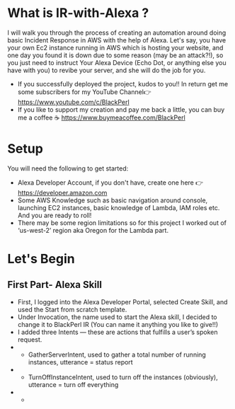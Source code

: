 # What is IR-with-Alexa ?
I will walk you through the process of creating an automation around doing basic Incident Response in AWS with the help of Alexa. Let's say, you have your own Ec2 instance running in AWS which is hosting your website, and one day you found it is down due to some reason (may be an attack?!), so you just need to instruct Your Alexa Device (Echo Dot, or anything else you have with you) to revibe your server, and she will do the job for you.
* If you successfully deployed the project, kudos to you!! In return get me some subscribers for my YouTube Channel👉 https://www.youtube.com/c/BlackPerl
* If you like to support my creation and pay me back a little, you can buy me a coffee ☕ https://www.buymeacoffee.com/BlackPerl

# Setup
You will need the following to get started:
* Alexa Developer Account, if you don't have, create one here 👉 https://developer.amazon.com
* Some AWS Knowledge such as basic navigation around console, launching EC2 instances, basic knowledge of Lambda, IAM roles etc. And you are ready to roll!
* There may be some region limitations so for this project I worked out of ‘us-west-2’ region aka Oregon for the Lambda part.

# Let's Begin
## First Part- Alexa Skill

* First, I logged into the Alexa Developer Portal, selected Create Skill, and used the Start from scratch template.
* Under Invocation, the name used to start the Alexa skill, I decided to change it to BlackPerl IR (You can name it anything you like to give!!)
* I added three Intents — these are actions that fulfills a user’s spoken request.
* * GatherServerIntent, used to gather a total number of running instances, utterance = status report
* * TurnOffInstanceIntent, used to turn off the instances (obviously), utterance = turn off everything
* * 
